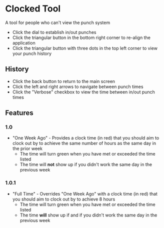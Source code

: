 <h1>Clocked Tool</h1>
<p>A tool for people who can't view the punch system</p>

<ul>
<li>Click the dial to establish in/out punches</li>
<li>Click the triangular button in the bottom right corner to re-align the application</li>
<li>Click the triangular button with three dots in the top left corner to view your punch history</li>
</ul>

<h2>History</h2>

<ul>
<li>Click the back button to return to the main screen</li>
<li>Click the left and right arrows to navigate between punch times</li>
<li>Click the "Verbose" checkbox to view the time between in/out punch times</li>
</ul>

<h2>Features</h2>
<h3>1.0</h3>
<ul>
<li>"One Week Ago" - Provides a clock time (in red) that you should aim to clock out by to achieve the same number of hours as the same day in the prior week
  <ul>
  <li>The time will turn green when you have met or exceeded the time listed</li>
  <li>The time will <b>not</b> show up if you didn't work the same day in the previous week</li>
  </ul>
</li>
</ul>

<h3>1.0.1</h3>
<ul>
<li>"Full Time" - Overrides "One Week Ago" with a clock time (in red) that you should aim to clock out by to achieve 8 hours
  <ul>
  <li>The time will turn green when you have met or exceeded the time listed</li>
  <li>The time <b>will</b> show up if and if you didn't work the same day in the previous week</li>
  </ul>
</li>
</ul>
